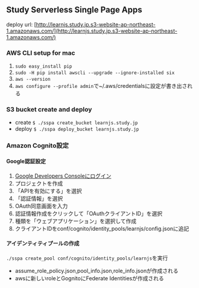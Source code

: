 
## Study Serverless Single Page Apps

deploy url: [http://learnjs.study.jp.s3-website-ap-northeast-1.amazonaws.com/](http://learnjs.study.jp.s3-website-ap-northeast-1.amazonaws.com/) 

### AWS CLI setup for mac

1. `sudo easy_install pip`
2. `sudo -H pip install awscli --upgrade --ignore-installed six`
3. `aws --version`
4. `aws configure --profile admin`で~/.aws/credentialsに設定が書き出される

### S3 bucket create and deploy

* create `$ ./sspa create_bucket learnjs.study.jp`
* deploy `$ ./sspa deploy_bucket learnjs.study.jp`

### Amazon Cognito設定

#### Google認証設定

1. [Google Developers Consoleにログイン](https://console.developers.google.com)
2. プロジェクトを作成
3. 「APIを有効にする」を選択
4. 「認証情報」を選択
5. OAuth同意画面を入力
6. 認証情報作成をクリックして「OAuthクライアントID」を選択
7. 種類を「ウェブアプリケーション」を選択して作成
8. クライアントIDをconf/cognito/identity_pools/learnjs/config.jsonに追記

#### アイデンティティプールの作成

`./sspa create_pool conf/cognito/identity_pools/learnjs`を実行
* assume_role_policy.json,pool_info.json,role_info.jsonが作成される
* awsに新しいroleとGognitoにFederate Identitiesが作成される
